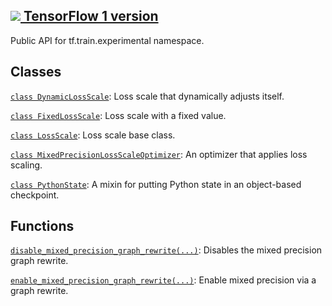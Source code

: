 [ ![](https://tensorflow.google.cn/images/tf_logo_32px.png) TensorFlow 1
version](/versions/r1.15/api_docs/python/tf/compat/v1/train/experimental)  
---  
  
Public API for tf.train.experimental namespace.

## Classes

[`class
DynamicLossScale`](https://tensorflow.google.cn/api_docs/python/tf/train/experimental/DynamicLossScale):
Loss scale that dynamically adjusts itself.

[`class
FixedLossScale`](https://tensorflow.google.cn/api_docs/python/tf/train/experimental/FixedLossScale):
Loss scale with a fixed value.

[`class
LossScale`](https://tensorflow.google.cn/api_docs/python/tf/train/experimental/LossScale):
Loss scale base class.

[`class
MixedPrecisionLossScaleOptimizer`](https://tensorflow.google.cn/api_docs/python/tf/compat/v1/train/experimental/MixedPrecisionLossScaleOptimizer):
An optimizer that applies loss scaling.

[`class
PythonState`](https://tensorflow.google.cn/api_docs/python/tf/train/experimental/PythonState):
A mixin for putting Python state in an object-based checkpoint.

## Functions

[`disable_mixed_precision_graph_rewrite(...)`](https://tensorflow.google.cn/api_docs/python/tf/compat/v1/train/experimental/disable_mixed_precision_graph_rewrite):
Disables the mixed precision graph rewrite.

[`enable_mixed_precision_graph_rewrite(...)`](https://tensorflow.google.cn/api_docs/python/tf/compat/v1/train/experimental/enable_mixed_precision_graph_rewrite):
Enable mixed precision via a graph rewrite.

